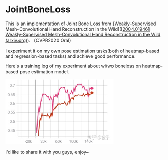 # JointBoneLoss
This is an implementation of Joint Bone Loss from [Weakly-Supervised Mesh-Convolutional Hand Reconstruction in the Wild]([[2004.01946\] Weakly-Supervised Mesh-Convolutional Hand Reconstruction in the Wild (arxiv.org)](https://arxiv.org/abs/2004.01946)). （CVPR2020 Oral）

I experiment it on my own pose estimation tasks(both of heatmap-based and regression-based tasks) and achieve good performance. 

Here's a training log of my experiment about wi/wo boneloss on heatmap-based pose estimation model.

![](https://github.com/674106399/JointBoneLoss/blob/main/log.jpg)

I'd like to share it with you guys, enjoy~

